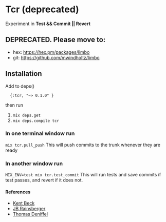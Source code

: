 # Tcr (deprecated)

Experiment in **Test && Commit || Revert**

## DEPRECATED. Please move to:  
* hex: https://hex.pm/packages/limbo
* git: https://github.com/mwindholtz/limbo

## Installation

Add to deps()
```
  {:tcr, "~> 0.1.0" }
```

then run  
1. `mix deps.get`
1. `mix deps.compile tcr`


### In one terminal window run
`mix tcr.pull_push`
This will push commits to the trunk whenever they are ready

### In another window run 
` MIX_ENV=test mix tcr.test_commit `
This will run tests and save commits if test passes, and revert if it does not.


#### References
* [Kent Beck](https://medium.com/@kentbeck_7670/test-commit-revert-870bbd756864)
* [JB Rainsberger](https://blog.thecodewhisperer.com/permalink/the-worlds-shortest-article-on-test-and-commit-otherwise-revert)
* [Thomas Deniffel](https://medium.com/@tdeniffel/tcr-test-commit-revert-a-test-alternative-to-tdd-6e6b03c22bec)

